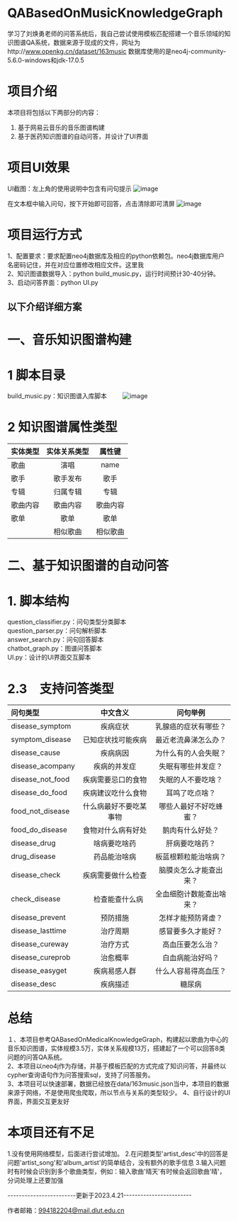 # QABasedOnMusicKnowledgeGraph

学习了刘焕勇老师的问答系统后，我自己尝试使用模板匹配搭建一个音乐领域的知识图谱QA系统，数据来源于现成的文件，网址为http://www.openkg.cn/dataset/163music
数据库使用的是neo4j-community-5.6.0-windows和jdk-17.0.5

# 项目介绍
本项目将包括以下两部分的内容：
1) 基于网易云音乐的音乐图谱构建
2) 基于医药知识图谱的自动问答，并设计了UI界面

# 项目UI效果
UI截图：左上角的使用说明中包含有问句提示
![image](https://github.com/zhuanglaihong/QASystemOnMusiclKG/blob/master/img/demo2.png)

在文本框中输入问句，按下开始即可回答，点击清除即可清屏
![image](https://github.com/zhuanglaihong/QASystemOnMusiclKG/blob/master/img/demo1.png)

# 项目运行方式
1、配置要求：要求配置neo4j数据库及相应的python依赖包。neo4j数据库用户名密码记住，并在对应位置修改相应文件。这里我  
2、知识图谱数据导入：python build_music.py，运行时间预计30-40分钟。  
3、启动问答界面：python UI.py

## 以下介绍详细方案
# 一、音乐知识图谱构建

# 1 脚本目录
build_music.py：知识图谱入库脚本    　　
![image](https://github.com/zhuanglaihong/QASystemOnMusiclKG/blob/master/img/neo4j.png)

# 2 知识图谱属性类型

|  实体类型 |  实体关系类型 | 属性键 |
| :--- | :---: | :---: |
| 歌曲 | 演唱 | name |
| 歌手 | 歌手发布 | 歌手 |
| 专辑 | 归属专辑 | 专辑|
| 歌曲内容 | 歌曲内容 | 歌曲内容 |
| 歌单 | 歌单 | 歌单 |
|  | 相似歌曲 | 相似歌曲 |




# 二、基于知识图谱的自动问答

# 1. 脚本结构
question_classifier.py：问句类型分类脚本  
question_parser.py：问句解析脚本  
answer_search.py：问句回答脚本  
chatbot_graph.py：图谱问答脚本  
UI.py：设计的UI界面交互脚本  

# 2.3　支持问答类型

| 问句类型 | 中文含义 | 问句举例 |
| :--- | :---: | :---: |
| disease_symptom | 疾病症状| 乳腺癌的症状有哪些？ |
| symptom_disease | 已知症状找可能疾病 | 最近老流鼻涕怎么办？ |
| disease_cause | 疾病病因 | 为什么有的人会失眠？|
| disease_acompany | 疾病的并发症 | 失眠有哪些并发症？ |
| disease_not_food | 疾病需要忌口的食物 | 失眠的人不要吃啥？ |
| disease_do_food | 疾病建议吃什么食物 | 耳鸣了吃点啥？ |
| food_not_disease | 什么病最好不要吃某事物 | 哪些人最好不好吃蜂蜜？ |
| food_do_disease | 食物对什么病有好处| 鹅肉有什么好处？ |
| disease_drug | 啥病要吃啥药 | 肝病要吃啥药？ |
| drug_disease | 药品能治啥病 | 板蓝根颗粒能治啥病？ |
| disease_check | 疾病需要做什么检查 | 脑膜炎怎么才能查出来？|
| check_disease |　检查能查什么病 | 全血细胞计数能查出啥来？ |
| disease_prevent | 预防措施| 怎样才能预防肾虚？ |
| disease_lasttime | 治疗周期 | 感冒要多久才能好？ |
| disease_cureway | 治疗方式 | 高血压要怎么治？ |
| disease_cureprob | 治愈概率 | 白血病能治好吗？ |
| disease_easyget | 疾病易感人群 | 什么人容易得高血压？ |
| disease_desc | 疾病描述 | 糖尿病 |

# 总结
１、本项目参考QABasedOnMedicalKnowledgeGraph，构建起以歌曲为中心的音乐知识图谱，实体规模3.5万，实体关系规模13万，搭建起了一个可以回答8类问题的问答QA系统。    
2、本项目以neo4j作为存储，并基于模板匹配的方式完成了知识问答，并最终以cypher查询语句作为问答搜索sql，支持了问答服务。  
3、本项目可以快速部署，数据已经放在data/163music.json当中，本项目的数据来源于网络，不是使用爬虫爬取，所以节点与关系的类型较少。
4、自行设计的UI界面，界面交互更友好

# 本项目还有不足
1.没有使用网络模型，后面进行尝试增加。 
2.在问题类型'artist_desc'中的回答是问题'artist_song'和'album_artist'的简单结合，没有额外的歌手信息
3.输入问题时有时候会识别到多个歌曲类型，例如：输入歌曲'晴天'有时候会返回歌曲'晴'，分词处理上还要加强

------------------------更新于2023.4.21------------------------


作者邮箱：994182204@mail.dlut.edu.cn 
